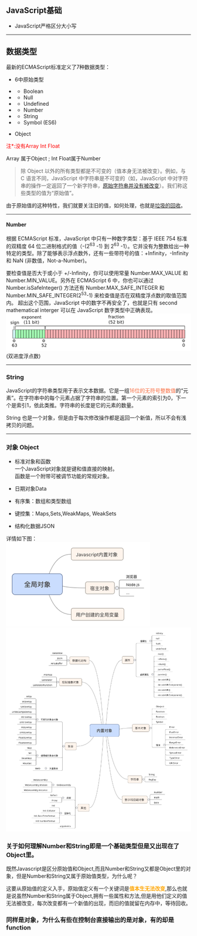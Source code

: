 ## JavaScript基础
- JavaScript严格区分大小写

---
## 数据类型
最新的ECMAScript标准定义了7种数据类型：
- 6中原始类型
- - Boolean
- - Null
- - Undefined
- - Number
- - String
- - Symbol (ES6)

- Object
<p style="color:red">注*:没有Array Int Float <p>
Array 属于Object ; Int Float属于Number

> 除 Object 以外的所有类型都是不可变的（值本身无法被改变）。例如，与 C 语言不同，JavaScript 中字符串是不可变的（如，JavaScript 中对字符串的操作一定返回了一个新字符串，[原始字符串并没有被改变](垃圾回收.md)）。我们称这些类型的值为“原始值”。

由于原始值的这种特性，我们就要关注旧的值，如何处理，也就是[垃圾的回收](垃圾回收.md)。
 
---

#### Number
根据 ECMAScript 标准，JavaScript 中只有一种数字类型：基于 IEEE 754 标准的双精度 64 位二进制格式的值（-(2<sup>63</sup> -1) 到 2<sup>63</sup> -1）。它并没有为整数给出一种特定的类型。除了能够表示浮点数外，还有一些带符号的值：+Infinity，-Infinity 和 NaN (非数值，Not-a-Number)。

要检查值是否大于或小于 +/-Infinity，你可以使用常量 Number.MAX_VALUE 和 Number.MIN_VALUE。另外在 ECMAScript 6 中，你也可以通过 Number.isSafeInteger() 方法还有 Number.MAX_SAFE_INTEGER 和 Number.MIN_SAFE_INTEGER(2<sup>53</sup>-1) 来检查值是否在双精度浮点数的取值范围内。 超出这个范围，JavaScript 中的数字不再安全了，也就是只有 second mathematical interger 可以在 JavaScript 数字类型中正确表现。
![](./image/basic/safeInteger.png)
(双进度浮点数)

---

### String
JavaScript的字符串类型用于表示文本数据。它是一组<span style="color:#f96d40;">16位的无符号整数值</span>的“元素”。在字符串中的每个元素占据了字符串的位置。第一个元素的索引为0，下一个是索引1，依此类推。字符串的长度是它的元素的数量。

String 也是一个对象，但是由于每次修改操作都是返回一个新值，所以不会有浅拷贝的问题。

----

### 对象 Object
- 标准对象和函数  
    一个JavaScript对象就是键和值直接的映射。  
    函数是一个附带可被调节功能的常规对象。 

- 日期对象Data

- 有序集：数组和类型数组

- 键控集：Maps,Sets,WeakMaps, WeakSets

- 结构化数据JSON

详情如下图：  
![](./image/basic/global.png)
![](./image/basic/global-objects.png)


### 关于如何理解Number和String即是一个基础类型但是又出现在了Object里。

既然Javascript是区分原始值和Object,而且Number和String又都是Object里的对象，但是Number和String又属于原始值类型，为什么呢？

这要从原始值的定义入手，原始值定义有一个关键词是<span style="color:orange;font-weight:bold;">值本生无法改变</span>,那么也就是说虽然Number和String属于Object,拥有一些属性和方法,但是用他们定义的值无法被改变，每次改变都有一个新值的出现，而旧的值就留在内存中，等待回收。


### 同样是对象，为什么有些在控制台直接输出的是对象，有的却是function



